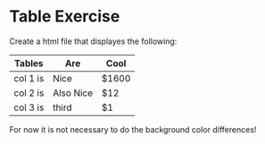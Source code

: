 # Table Exercise

Create a html file that displayes the following:

| Tables   |      Are      	|  Cool |
|----------|-------------	|------|
| col 1 is |Nice			| $1600 |
| col 2 is |Also Nice   	|   $12 |
| col 3 is |third 	|    $1 |

For now it is not necessary to do the background color differences!